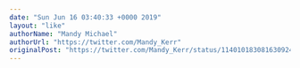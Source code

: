 ```yaml
---
date: "Sun Jun 16 03:40:33 +0000 2019"
layout: "like"
authorName: "Mandy Michael"
authorUrl: "https://twitter.com/Mandy_Kerr"
originalPost: "https://twitter.com/Mandy_Kerr/status/1140101830816309249"
---
```

